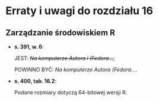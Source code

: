 # Erraty i uwagi do rozdziału 16          #
## Zarządzanie środowiskiem R            ##


- __s. 391, w. 6__:

    JEST: ~~*Na komputerze Autora i (Fedora...*~~;

    POWINNO BYĆ: *Na komputerze Autora (Fedora...*.


- __s. 400, tab. 16.2__:

    Podane rozmiary dotyczą 64-bitowej wersji R.
